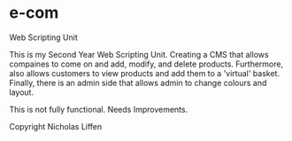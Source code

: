 e-com
=====

Web Scripting Unit

This is my Second Year Web Scripting Unit. Creating a CMS that allows compaines to come on and add, modify, and delete products. Furthermore, also allows customers to view products and add them to a 'virtual' basket. Finally, there is an admin side that allows admin to change colours and layout.

This is not fully functional. Needs Improvements.

Copyright Nicholas Liffen
